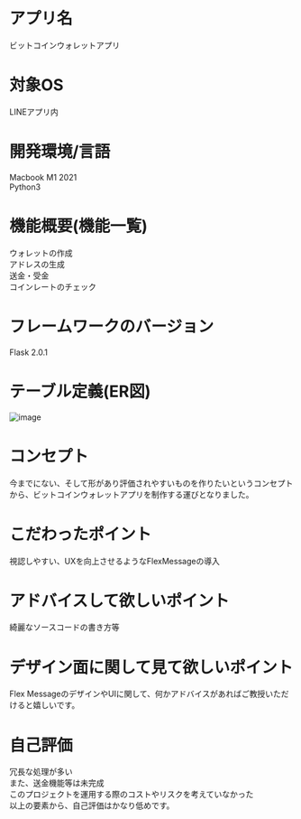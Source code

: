 # アプリ名
ビットコインウォレットアプリ

# 対象OS
LINEアプリ内

# 開発環境/言語
Macbook M1 2021<br>
Python3

# 機能概要(機能一覧)
ウォレットの作成<br>
アドレスの生成<br>
送金・受金<br>
コインレートのチェック

# フレームワークのバージョン
Flask 2.0.1

# テーブル定義(ER図)
![image](https://user-images.githubusercontent.com/82143008/126426222-2db279d3-3a63-420c-a4e7-1b504f0ce5e3.png)

# コンセプト
今までにない、そして形があり評価されやすいものを作りたいというコンセプトから、ビットコインウォレットアプリを制作する運びとなりました。

# こだわったポイント
視認しやすい、UXを向上させるようなFlexMessageの導入

# アドバイスして欲しいポイント
綺麗なソースコードの書き方等

# デザイン面に関して見て欲しいポイント
Flex MessageのデザインやUIに関して、何かアドバイスがあればご教授いただけると嬉しいです。

# 自己評価
冗長な処理が多い<br>
また、送金機能等は未完成<br>
このプロジェクトを運用する際のコストやリスクを考えていなかった<br>
以上の要素から、自己評価はかなり低めです。
